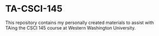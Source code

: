 # TA-CSCI-145
This repository contains my personally created materials to assist with TAing the CSCI 145 course at Western Washington University.